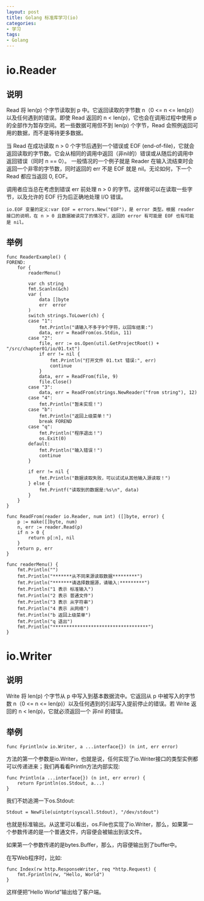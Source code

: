 ```yaml
---
layout: post
title: Golang 标准库学习(io)
categories:
- 学习
tags:
- Golang
---
```


# io.Reader

## 说明

Read 将 len(p) 个字节读取到 p 中。它返回读取的字节数 n（0 <= n <= len(p)） 以及任何遇到的错误。即使 Read 返回的 n < len(p)，它也会在调用过程中使用 p 的全部作为暂存空间。若一些数据可用但不到 len(p) 个字节，Read 会照例返回可用的数据，而不是等待更多数据。

当 Read 在成功读取 n > 0 个字节后遇到一个错误或 EOF (end-of-file)，它就会返回读取的字节数。它会从相同的调用中返回（非nil的）错误或从随后的调用中返回错误（同时 n == 0）。 一般情况的一个例子就是 Reader 在输入流结束时会返回一个非零的字节数，同时返回的 err 不是 EOF 就是 nil。无论如何，下一个 Read 都应当返回 0, EOF。

调用者应当总在考虑到错误 err 前处理 n > 0 的字节。这样做可以在读取一些字节，以及允许的 EOF 行为后正确地处理 I/O 错误。

`io.EOF 变量的定义:var EOF = errors.New("EOF")，是 error 类型。根据 reader 接口的说明，在 n > 0 且数据被读完了的情况下，返回的 error 有可能是 EOF 也有可能是 nil。`


## 举例

```golang
func ReaderExample() {
FOREND:
	for {
		readerMenu()

		var ch string
		fmt.Scanln(&ch)
		var (
			data []byte
			err  error
		)
		switch strings.ToLower(ch) {
		case "1":
			fmt.Println("请输入不多于9个字符，以回车结束:")
			data, err = ReadFrom(os.Stdin, 11)
		case "2":
			file, err := os.Open(util.GetProjectRoot() + "/src/chapter01/io/01.txt")
			if err != nil {
				fmt.Println("打开文件 01.txt 错误:", err)
				continue
			}
			data, err = ReadFrom(file, 9)
			file.Close()
		case "3":
			data, err = ReadFrom(strings.NewReader("from string"), 12)
		case "4":
			fmt.Println("暂未实现！")
		case "b":
			fmt.Println("返回上级菜单！")
			break FOREND
		case "q":
			fmt.Println("程序退出！")
			os.Exit(0)
		default:
			fmt.Println("输入错误！")
			continue
		}

		if err != nil {
			fmt.Println("数据读取失败，可以试试从其他输入源读取！")
		} else {
			fmt.Printf("读取到的数据是:%s\n", data)
		}
	}
}

func ReadFrom(reader io.Reader, num int) ([]byte, error) {
	p := make([]byte, num)
	n, err := reader.Read(p)
	if n > 0 {
		return p[:n], nil
	}
	return p, err
}

func readerMenu() {
	fmt.Println("")
	fmt.Println("*******从不同来源读取数据*********")
	fmt.Println("*******请选择数据源，请输入:*********")
	fmt.Println("1 表示 标准输入")
	fmt.Println("2 表示 普通文件")
	fmt.Println("3 表示 从字符串")
	fmt.Println("4 表示 从网络")
	fmt.Println("b 返回上级菜单")
	fmt.Println("q 退出")
	fmt.Println("***********************************")
}
```

# io.Writer

## 说明

Write 将 len(p) 个字节从 p 中写入到基本数据流中。它返回从 p 中被写入的字节数 n（0 <= n <= len(p)）以及任何遇到的引起写入提前停止的错误。若 Write 返回的 n < len(p)，它就必须返回一个 非nil 的错误。

## 举例

    func Fprintln(w io.Writer, a ...interface{}) (n int, err error)

方法的第一个参数是io.Writer，也就是说，任何实现了io.Writer接口的类型实例都可以传递进来；我们再看看Println方法内部实现:


    func Println(a ...interface{}) (n int, err error) {
        return Fprintln(os.Stdout, a...)
    }

我们不妨追溯一下os.Stdout:

    Stdout = NewFile(uintptr(syscall.Stdout), "/dev/stdout")

也就是标准输出。从这里可以看出，os.File也实现了io.Writer，那么，如果第一个参数传递的是一个普通文件，内容便会被输出到该文件。

如果第一个参数传递的是bytes.Buffer，那么，内容便输出到了buffer中。

在写Web程序时，比如:

    func Index(rw http.ResponseWriter, req *http.Request) {
        fmt.Fprintln(rw, "Hello, World")
    }

这样便把”Hello World”输出给了客户端。
